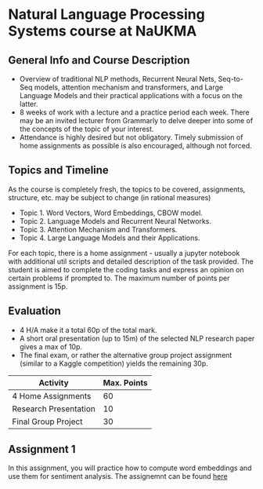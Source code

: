 # Natural Language Processing Systems course at NaUKMA

## General Info and Course Description
- Overview of traditional NLP methods, Recurrent Neural Nets, Seq-to-Seq models, attention mechanism and transformers, and Large Language Models and their practical applications with a focus on the latter.
- 8 weeks of work with a lecture and a practice period each week. There may be an invited lecturer from Grammarly to delve deeper into some of the concepts of the topic of your interest.
- Attendance is highly desired but not obligatory. Timely submission of home assignments as possible is also encouraged, although not forced.

## Topics and Timeline
As the course is completely fresh, the topics to be covered, assignments, structure, etc. may be subject to change (in rational measures)
- Topic 1. Word Vectors, Word Embeddings, CBOW model.
- Topic 2. Language Models and Recurrent Neural Networks.
- Topic 3. Attention Mechanism and Transformers.
- Topic 4. Large Language Models and their Applications.

For each topic, there is a home assignment - usually a jupyter notebook with additional util scripts and detailed description of the task provided. The student is aimed to complete the coding tasks and express an opinion on certain problems if prompted to. The maximum number of points per assignment is 15p. 

## Evaluation
- 4 H/A make it a total 60p of the total mark.
- A short oral presentation (up to 15m) of the selected NLP research paper gives a max of 10p.
- The final exam, or rather the alternative group project assignment (similar to a Kaggle competition) yields the remaining 30p.
  
| Activity              | Max. Points  |
| --------------------- | ------------ |
| 4 Home Assignments    | 60           |
| Research Presentation | 10           |
| Final Group Project   | 30           |

## Assignment 1
In this assignment, you will practice how to compute word embeddings and use them for sentiment analysis. The assignemnt can be found [here](https://github.com/dmytro-kuzmenko/nlp-systems-kma/tree/main/Assignment%201)
